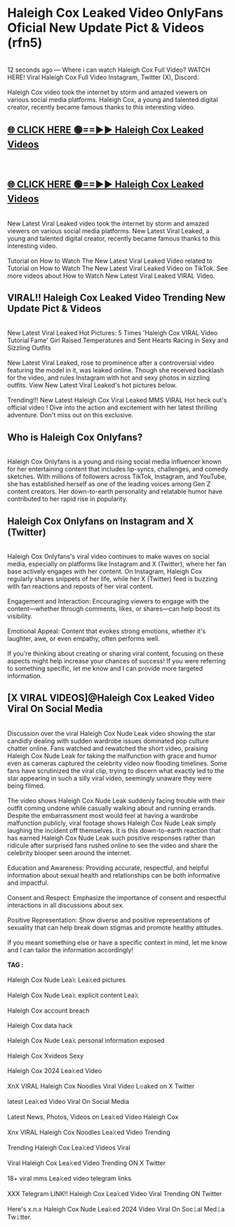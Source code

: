# Haleigh Cox Leaked Video OnlyFans Oficial New Update Pict & Videos (rfn5)
<br>
12 seconds ago — Where i can watch Haleigh Cox Full Video? WATCH HERE! Viral Haleigh Cox Full Video Instagram, Twitter (X), Discord.
<br><br>
Haleigh Cox video took the internet by storm and amazed viewers on various social media platforms. Haleigh Cox, a young and talented digital creator, recently became famous thanks to this interesting video.
<br>
<h2><a href="https://play.trustnlinepharmacy.us?title=Haleigh_Cox">🌐 CLICK HERE 🟢==►► Haleigh Cox Leaked Videos</a></h2>
<br>
<h2><a href="https://play.trustnlinepharmacy.us?title=Haleigh_Cox">🌐 CLICK HERE 🟢==►► Haleigh Cox Leaked Videos</a></h2>
<br>
New Latest Viral Leaked video took the internet by storm and amazed viewers on various social media platforms. New Latest Viral Leaked, a young and talented digital creator, recently became famous thanks to this interesting video.
<br><br>
Tutorial on How to Watch The New Latest Viral Leaked Video related to Tutorial on How to Watch The New Latest Viral Leaked Video on TikTok. See more videos about How to Watch New Latest Viral Leaked VIRAL Video.
<br>
<h2>VIRAL!! Haleigh Cox Leaked Video Trending New Update Pict & Videos</h2>
<br>
New Latest Viral Leaked Hot Pictures: 5 Times 'Haleigh Cox VIRAL Video Tutorial Fame' Girl Raised Temperatures and Sent Hearts Racing in Sexy and Sizzling Outfits
<br><br>
New Latest Viral Leaked, rose to prominence after a controversial video featuring the model in it, was leaked online. Though she received backlash for the video, and rules Instagram with hot and sexy photos in sizzling outfits. View New Latest Viral Leaked's hot pictures below.
<br><br>
Trending!!! New Latest Haleigh Cox Viral Leaked MMS VIRAL Hot heck out's official video ! Dive into the action and excitement with her latest thrilling adventure. Don't miss out on this exclusive.
<br>
<h2>Who is Haleigh Cox Onlyfans?</h2>
<br>
Haleigh Cox Onlyfans is a young and rising social media influencer known for her entertaining content that includes lip-syncs, challenges, and comedy sketches. With millions of followers across TikTok, Instagram, and YouTube, she has established herself as one of the leading voices among Gen Z content creators. Her down-to-earth personality and relatable humor have contributed to her rapid rise in popularity.
<br>
<h2>Haleigh Cox Onlyfans on Instagram and X (Twitter)</h2>
<br>
Haleigh Cox Onlyfans's viral video continues to make waves on social media, especially on platforms like Instagram and X (Twitter), where her fan base actively engages with her content. On Instagram, Haleigh Cox regularly shares snippets of her life, while her X (Twitter) feed is buzzing with fan reactions and reposts of her viral content.
<br><br>
Engagement and Interaction: Encouraging viewers to engage with the content—whether through comments, likes, or shares—can help boost its visibility.
<br><br>
Emotional Appeal: Content that evokes strong emotions, whether it's laughter, awe, or even empathy, often performs well.
<br><br>
If you're thinking about creating or sharing viral content, focusing on these aspects might help increase your chances of success! If you were referring to something specific, let me know and I can provide more targeted information.
<br>
<h2>[X VIRAL VIDEOS]@Haleigh Cox Leaked Video Viral On Social Media</h2>
<br>
Discussion over the viral Haleigh Cox Nude Leak video showing the star candidly dealing with sudden wardrobe issues dominated pop culture chatter online. Fans watched and rewatched the short video, praising Haleigh Cox Nude Leak for taking the malfunction with grace and humor even as cameras captured the celebrity video now flooding timelines. Some fans have scrutinized the viral clip, trying to discern what exactly led to the star appearing in such a silly viral video, seemingly unaware they were being filmed.
<br><br>
The video shows Haleigh Cox Nude Leak suddenly facing trouble with their outfit coming undone while casually walking about and running errands. Despite the embarrassment most would feel at having a wardrobe malfunction publicly, viral footage shows Haleigh Cox Nude Leak simply laughing the incident off themselves. It is this down-to-earth reaction that has earned Haleigh Cox Nude Leak such positive responses rather than ridicule after surprised fans rushed online to see the video and share the celebrity blooper seen around the internet.
<br><br>
Education and Awareness: Providing accurate, respectful, and helpful information about sexual health and relationships can be both informative and impactful.
<br><br>
Consent and Respect: Emphasize the importance of consent and respectful interactions in all discussions about sex.
<br><br>
Positive Representation: Show diverse and positive representations of sexuality that can help break down stigmas and promote healthy attitudes.
<br><br>
If you meant something else or have a specific context in mind, let me know and I can tailor the information accordingly!
<br><br>
<strong>TAG :</strong>
<br><br>
Haleigh Cox Nude Lea𝚔 Lea𝚔ed pictures
<br><br>
Haleigh Cox Nude Lea𝚔 explicit content Lea𝚔
<br><br>
Haleigh Cox account breach
<br><br>
Haleigh Cox data hack
<br><br>
Haleigh Cox Nude Lea𝚔 personal information exposed
<br><br>
Haleigh Cox Xvideos Sexy
<br><br>
Haleigh Cox 2024 Lea𝚔ed Video
<br><br>
XnX VIRAL Haleigh Cox Noodles Viral Video L𝚎aked on X Twitter
<br><br>
latest Lea𝚔ed Video Viral On Social Media
<br><br>
Latest News, Photos, Videos on Lea𝚔ed Video Haleigh Cox
<br><br>
Xnx VIRAL Haleigh Cox Noodles Lea𝚔ed Video Trending
<br><br>
Trending Haleigh Cox Lea𝚔ed Videos Viral
<br><br>
Viral Haleigh Cox Lea𝚔ed Video Trending ON X Twitter
<br><br>
18+ viral mms Lea𝚔ed video telegram links
<br><br>
XXX Telegram LINK!! Haleigh Cox Lea𝚔ed Video Viral Trending ON Twitter
<br><br>
Here's x.n.x Haleigh Cox Nude Lea𝚔ed 2024 Video Viral On Soc𝚒al Med𝚒a Tw𝚒tter.